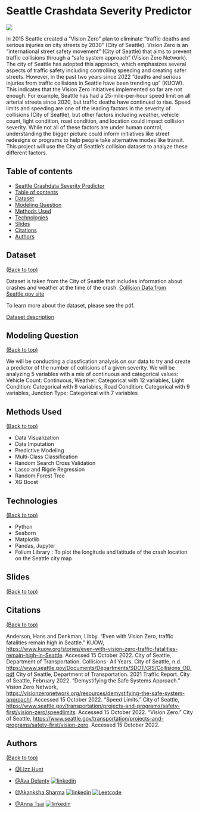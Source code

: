 # Seattle Crashdata Severity Predictor
![](https://www.accruent.com/static/65e3c5474f1c8667a38d19e94bb89c83/66fec/accruent_resources_case-studies_seattle-city-light_hero.jpg)

In 2015 Seattle created a “Vision Zero” plan to eliminate “traffic deaths and serious injuries on city streets by 2030” (City of Seattle). Vision Zero is an “international street safety movement”  (City of Seattle) that aims to prevent traffic collisions through a “safe system approach” (Vision Zero Network). The city of Seattle has adopted this approach, which emphasizes several aspects of traffic safety including controlling speeding and creating safer streets. However, in the past two years since 2022 “deaths and serious injuries from traffic collisions in Seattle have been trending up” (KUOW). This indicates that the Vision Zero initiatives implemented so far are not enough. For example, Seattle has had a 25-mile-per-hour speed limit on all arterial streets since 2020, but traffic deaths have continued to rise. Speed limits and speeding are one of the leading factors in the severity of collisions (City of Seattle), but other factors including weather, vehicle count, light condition, road condition, and location could impact collision severity. While not all of these factors are under human control, understanding the bigger picture could inform initiatives like street redesigns or programs to help people take alternative modes like transit. This project will use the City of Seattle’s collision dataset to analyze these different factors. 

## Table of contents
- [Seattle Crashdata Severity Predictor](#seattle-crashdata-severity-predictor)
- [Table of contents](#table-of-contents)
- [Dataset](#dataset)
- [Modeling Question](#modeling-question)
- [Methods Used](#methods-used)
- [Technologies](#technologies)
- [Slides](#Slides)
- [Citations](#Citations)
- [Authors](#authors)




## Dataset
[(Back to top)](#table-of-contents)


Dataset is taken from the City of Seattle that includes information about crashes and weather at the time of the crash. 
[Collision Data from Seattle.gov site](https://data-seattlecitygis.opendata.arcgis.com/datasets/SeattleCityGIS::sdot-collisions-all-years/explore?location=47.641550%2C-122.345216%2C19.74&showTable=true)

To learn more about the dataset, please see the pdf.

[Dataset description](https://www.seattle.gov/Documents/Departments/SDOT/GIS/Collisions_OD.pdf)


## Modeling Question
[(Back to top)](#table-of-contents)

We will be conducting a classfication analysis on our data to try and create a predictor of the number of collisions of a given severity. We will be analyzing 5 variables with a mix of continuous and categorical values:
Vehicle Count: Continuous,
Weather: Categorical with 12 variables,
Light Condition: Categorical with 9 variables,
Road Condition: Categorical with 9 variables,
Junction Type: Categorical with 7 variables


## Methods Used
[(Back to top)](#table-of-contents)

* Data Visualization    
* Data Imputation
* Predictive Modeling
* Multi-Class Classification
* Random Search Cross Validation
* Lasso and Rigde Regression
* Random Forest Tree
* XG Boost


## Technologies
[(Back to top)](#table-of-contents)

* Python
* Seaborn
* Matplotlib
* Pandas, Jupyter
* Folium Library : To plot the longitude and latitude of the crash location on the Seattle city map


## Slides
[(Back to top)](#table-of-contents)

## Citations
[(Back to top)](#table-of-contents)

 Anderson, Hans and Denkman, Libby. “Even with Vision Zero, traffic fatalities remain high in Seattle.” KUOW, https://www.kuow.org/stories/even-with-vision-zero-traffic-fatalities-remain-high-in-Seattle. Accessed 15 October 2022.
City of Seattle, Department of Transportation. Collisions- All Years. City of Seattle, n.d. https://www.seattle.gov/Documents/Departments/SDOT/GIS/Collisions_OD.pdf 
City of Seattle, Department of Transportation. 2021 Traffic Report. City of Seattle, February 2022. 
“Demystifying the Safe Systems Approach.”  Vision Zero Network, https://visionzeronetwork.org/resources/demystifying-the-safe-system-approach/. Accessed 15 October 2022.
“Speed Limits.” City of Seattle, https://www.seattle.gov/transportation/projects-and-programs/safety-first/vision-zero/speedlimits. Accessed 15 October 2022. 
“Vision Zero.” City of Seattle, https://www.seattle.gov/transportation/projects-and-programs/safety-first/vision-zero. Accessed 15 October 2022. 

## Authors
[(Back to top)](#table-of-contents)

- [@Lizz Hunt](https://github.com/seattlelizzard)

- [@Ava Delanty](https://github.com/bobahyun)
    [![linkedin](https://img.shields.io/badge/linkedin-0A66C2?style=for-the-badge&logo=linkedin&logoColor=white)](https://www.linkedin.com/in/avadelanty)
- [@Akanksha Sharma](https://github.com/akankshasharmadid)
    [![linkedin](https://img.shields.io/badge/linkedin-0A66C2?style=for-the-badge&logo=linkedin&logoColor=white)](https://www.linkedin.com/in/akanksha-12831bb1)
    [![Leetcode](https://img.shields.io/badge/LeetCode-000000?style=for-the-badge&logo=LeetCode&logoColor=#d16c06)](https://www.leetcode.com/akanksha185/)

- [@Anna Tsai](https://github.com/atsai) [![linkedin](https://img.shields.io/badge/linkedin-0A66C2?style=for-the-badge&logo=linkedin&logoColor=white)](https://www.linkedin.com/in/actt23/)

